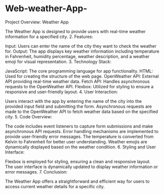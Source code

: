 # Web-weather-App-
Project Overview: Weather App



The Weather App is designed to provide users with real-time weather information for a specified city.
2. Features:

Input: Users can enter the name of the city they want to check the weather for.
Output: The app displays key weather information including temperature in Fahrenheit, humidity percentage, weather description, and a weather emoji for visual representation.
3. Technology Stack:

JavaScript: The core programming language for app functionality.
HTML: Used for creating the structure of the web page.
OpenWeather API: External API providing real-time weather data.
Fetch API: Handles asynchronous requests to the OpenWeather API.
Flexbox: Utilized for styling to ensure a responsive and user-friendly layout.
4. User Interaction:

Users interact with the app by entering the name of the city into the provided input field and submitting the form.
Asynchronous requests are made to the OpenWeather API to fetch weather data based on the specified city.
5. Code Overview:

The code includes event listeners to capture form submissions and make asynchronous API requests.
Error handling mechanisms are implemented to provide user-friendly error messages.
The temperature is converted from Kelvin to Fahrenheit for better user understanding.
Weather emojis are dynamically displayed based on the weather condition.
6. Styling and User Interface:

Flexbox is employed for styling, ensuring a clean and responsive layout.
The user interface is dynamically updated to display weather information or error messages.
7. Conclusion:

The Weather App offers a straightforward and efficient way for users to access current weather details for a specific city.
